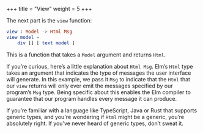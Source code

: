 +++
title       = "View"
weight      = 5
+++

The next part is the `view` function:

```elm
view : Model -> Html Msg
view model =
    div [] [ text model ]
```

This is a function that takes a `Model` argument and returns `Html`.

If you’re curious, here’s a little explanation about `Html Msg`. Elm’s `Html` type takes an argument that indicates the type of messages the user interface will generate. In this example, we pass it `Msg` to indicate that the `Html` that our `view` returns  will only ever emit the messages specified by our program’s `Msg` type. Being specific about this enables the Elm compiler to guarantee that our program handles every message it can produce.

If you’re familiar with a language like TypeScript, Java or Rust that supports generic types, and you're wondering if `Html` might be a generic, you’re absolutely right. If you’ve never heard of generic types, don’t sweat it.
